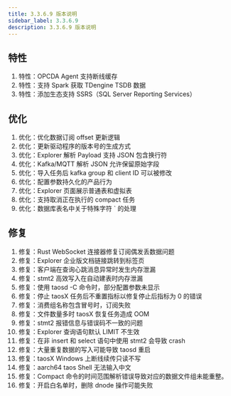 ```yaml
---
title: 3.3.6.9 版本说明
sidebar_label: 3.3.6.9
description: 3.3.6.9 版本说明
---
```


## 特性
  1. 特性：OPCDA Agent 支持断线缓存
  2. 特性：支持 Spark 获取 TDengine TSDB 数据
  3. 特性：添加生态支持 SSRS（SQL Server Reporting Services）

## 优化
  1. 优化：优化数据订阅 offset 更新逻辑
  2. 优化：更新驱动程序的版本号的生成方式
  3. 优化：Explorer 解析 Payload 支持 JSON 包含换行符
  4. 优化：Kafka/MQTT 解析 JSON 允许保留原始字段
  5. 优化：导入任务后 kafka group 和 client ID 可以被修改
  6. 优化：配置参数持久化的产品行为
  7. 优化：Explorer 页面展示普通表和虚拟表
  8. 优化：支持取消正在执行的 compact 任务
  9. 优化：数据库表名中关于特殊字符 ` 的处理

## 修复
  1. 修复：Rust WebSocket 连接器修复订阅偶发丢数据问题
  2. 修复：Explorer 企业版文档链接跳转到标签页
  3. 修复：客户端在查询心跳消息异常时发生内存泄漏
  4. 修复：stmt2 高效写入在自动建表时内存泄漏
  5. 修复：使用 taosd -C 命令时，部分配置参数未显示
  6. 修复：停止 taosX 任务后不重置指标以修复停止后指标为 0 的错误
  7. 修复：消费组名称包含冒号时，订阅失败
  8. 修复：文件数量多时 taosX 恢复任务造成 OOM
  9. 修复：stmt2 报错信息与错误码不一致的问题
 10. 修复：Explorer 查询语句默认 LIMIT 不生效
 11. 修复：在非 insert 和 select 语句中使用 stmt2 会导致 crash
 12. 修复：大量重复数据的写入可能导致 taosd 重启
 13. 修复：taosX Windows 上断线续传只读不写
 14. 修复：aarch64 taos Shell 无法输入中文
 15. 修复：Compact 命令的时间范围解析错误导致对应的数据文件组未能重整。
 16. 修复：开启白名单时，删除 dnode 操作可能失败

